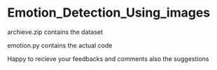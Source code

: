 # Emotion_Detection_Using_images
archieve.zip contains the dataset 


emotion.py contains the actual code 

Happy to recieve your feedbacks and comments also the suggestions
